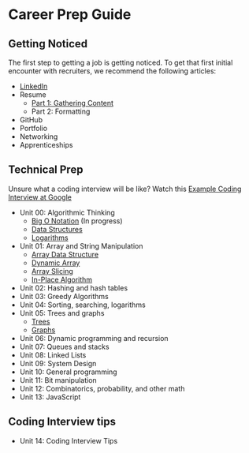 # Career Prep Guide

## Getting Noticed

The first step to getting a job is getting noticed. To get that first initial encounter with recruiters, we recommend the following articles:

- [LinkedIn](https://github.com/PdxCodeGuild/career-guide/blob/master/linkedin/linkedin.md)
- Resume
  - [Part 1: Gathering Content](https://github.com/PdxCodeGuild/career-guide/blob/master/resume/resume.md)
  - Part 2: Formatting
- GitHub
- Portfolio
- Networking
- Apprenticeships

## Technical Prep

Unsure what a coding interview will be like? Watch this [Example Coding Interview at Google](https://www.youtube.com/watch?v=XKu_SEDAykw)

- Unit 00: Algorithmic Thinking
  - [Big O Notation](https://github.com/PdxCodeGuild/career-guide/blob/master/0_algorithmic_thinking/big_o_notation.md) (In progress)
  - [Data Structures](https://github.com/PdxCodeGuild/career-guide/blob/master/0_algorithmic_thinking/data_structures.md)
  - [Logarithms](https://github.com/PdxCodeGuild/career-guide/blob/master/0_algorithmic_thinking/logarithms.md)
- Unit 01: Array and String Manipulation
  - [Array Data Structure](https://github.com/PdxCodeGuild/career-guide/blob/master/1_array_string_manipulation/array_data_structure.md)
  - [Dynamic Array](https://github.com/PdxCodeGuild/career-guide/blob/master/1_array_string_manipulation/dynamic_array.md)
  - [Array Slicing](https://github.com/PdxCodeGuild/career-guide/blob/master/1_array_string_manipulation/array_slicing.md)
  - [In-Place Algorithm](https://github.com/PdxCodeGuild/career-guide/blob/master/1_array_string_manipulation/in-place_algorithm.md)
- Unit 02: Hashing and hash tables
- Unit 03: Greedy Algorithms
- Unit 04: Sorting, searching, logarithms
- Unit 05: Trees and graphs
  - [Trees](https://github.com/PdxCodeGuild/career-guide/blob/master/5_trees_graphs/binary_tree.md)
  - [Graphs](https://github.com/PdxCodeGuild/career-guide/blob/master/5_trees_graphs/graph.md)
- Unit 06: Dynamic programming and recursion
- Unit 07: Queues and stacks
- Unit 08: Linked Lists
- Unit 09: System Design
- Unit 10: General programming
- Unit 11: Bit manipulation
- Unit 12: Combinatorics, probability, and other math
- Unit 13: JavaScript

## Coding Interview tips
- Unit 14: Coding Interview Tips

